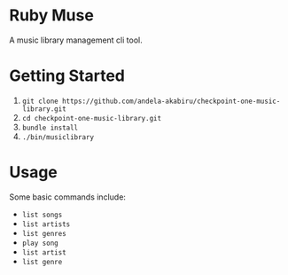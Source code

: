 # Ruby Muse
A music library management cli tool.

# Getting Started
1. `git clone https://github.com/andela-akabiru/checkpoint-one-music-library.git`
2. `cd checkpoint-one-music-library.git`
3. `bundle install`
4. `./bin/musiclibrary` 

# Usage
Some basic commands include: 

 - `list songs`
 -  `list artists`
 -  `list genres`
 - `play song`
 - `list artist`
 - `list genre`
